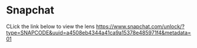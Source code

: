 # Snapchat
CLick the link below to view the lens 
https://www.snapchat.com/unlock/?type=SNAPCODE&uuid=a4508eb4344a41ca9a15378e485971f4&metadata=01
